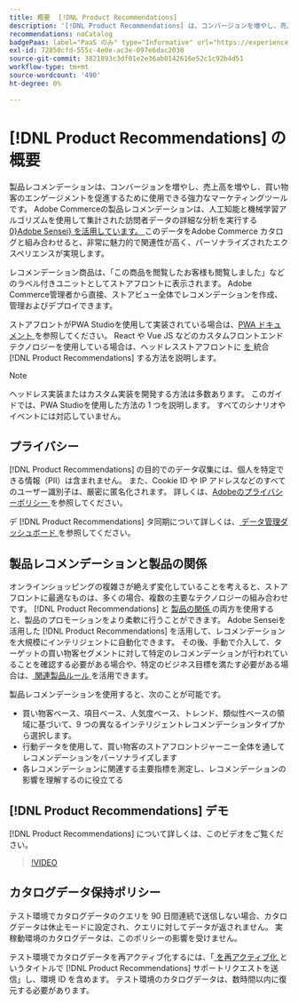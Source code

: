 ```yaml
---
title: 概要  [!DNL Product Recommendations]
description: '[!DNL Product Recommendations] は、コンバージョンを増やし、売上高を増やし、買い物客のエンゲージメントを促進するために使用できる、強力なマーケティングツールです。'
recommendations: noCatalog
badgePaas: label="PaaS のみ" type="Informative" url="https://experienceleague.adobe.com/en/docs/commerce/user-guides/product-solutions" tooltip="Adobe Commerce on Cloud プロジェクト（Adobeが管理する PaaS インフラストラクチャ）およびオンプレミスプロジェクトにのみ適用されます。"
exl-id: 72850cfd-555c-4e0e-ac3e-097e6dac2030
source-git-commit: 3821893c3df01e2e36ab0142616e52c1c92b4d51
workflow-type: tm+mt
source-wordcount: '490'
ht-degree: 0%

---
```


# [!DNL Product Recommendations] の概要

製品レコメンデーションは、コンバージョンを増やし、売上高を増やし、買い物客のエンゲージメントを促進するために使用できる強力なマーケティングツールです。 Adobe Commerceの製品レコメンデーションは、人工知能と機械学習アルゴリズムを使用して集計された訪問者データの詳細な分析を実行する [0}Adobe Sensei} を活用しています。 ](https://www.adobe.com/sensei.html)このデータをAdobe Commerce カタログと組み合わせると、非常に魅力的で関連性が高く、パーソナライズされたエクスペリエンスが実現します。

レコメンデーション商品は、「この商品を閲覧したお客様も閲覧しました」などのラベル付きユニットとしてストアフロントに表示されます。 Adobe Commerce管理者から直接、ストアビュー全体でレコメンデーションを作成、管理およびデプロイできます。

ストアフロントがPWA Studioを使用して実装されている場合は、[PWA ドキュメント ](https://developer.adobe.com/commerce/pwa-studio/integrations/product-recommendations/) を参照してください。 React や Vue JS などのカスタムフロントエンドテクノロジーを使用している場合は、ヘッドレスストアフロントに [ を ](headless.md) 統合 [!DNL Product Recommendations] する方法を説明します。

>[!NOTE]
>
>ヘッドレス実装またはカスタム実装を開発する方法は多数あります。 このガイドでは、PWA Studioを使用した方法の 1 つを説明します。 すべてのシナリオやイベントには対応していません。

## プライバシー

[!DNL Product Recommendations] の目的でのデータ収集には、個人を特定できる情報（PII）は含まれません。 また、Cookie ID や IP アドレスなどのすべてのユーザー識別子は、厳密に匿名化されます。 詳しくは、[Adobeのプライバシーポリシー ](https://www.adobe.com/privacy/policy.html) を参照してください。

デ [!DNL Product Recommendations] タ同期について詳しくは、[ データ管理ダッシュボード ](https://experienceleague.adobe.com/docs/commerce-admin/systems/data-transfer/data-dashboard.html) を参照してください。

## 製品レコメンデーションと製品の関係

オンラインショッピングの複雑さが絶えず変化していることを考えると、ストアフロントに最適なものは、多くの場合、複数の主要なテクノロジーの組み合わせです。 [!DNL Product Recommendations] と [ 製品の関係 ](https://experienceleague.adobe.com/docs/commerce-admin/marketing/promotions/product-relationships/product-relationships.html) の両方を使用すると、製品のプロモーションをより柔軟に行うことができます。 Adobe Senseiを活用した [!DNL Product Recommendations] を活用して、レコメンデーションを大規模にインテリジェントに自動化できます。 その後、手動で介入して、ターゲットの買い物客セグメントに対して特定のレコメンデーションが行われていることを確認する必要がある場合や、特定のビジネス目標を満たす必要がある場合は、[ 関連製品ルール ](https://experienceleague.adobe.com/docs/commerce-admin/marketing/promotions/product-relationships/product-related-rules.html) を活用できます。

製品レコメンデーションを使用すると、次のことが可能です。

- 買い物客ベース、項目ベース、人気度ベース、トレンド、類似性ベースの領域に基づいて、9 つの異なるインテリジェントレコメンデーションタイプから選択します。
- 行動データを使用して、買い物客のストアフロントジャーニー全体を通してレコメンデーションをパーソナライズします
- 各レコメンデーションに関連する主要指標を測定し、レコメンデーションの影響を理解するのに役立てる

## [!DNL Product Recommendations] デモ

[!DNL Product Recommendations] について詳しくは、このビデオをご覧ください。

>[!VIDEO](https://video.tv.adobe.com/v/343991?quality=12)

## カタログデータ保持ポリシー

テスト環境でカタログデータのクエリを 90 日間連続で送信しない場合、カタログデータは休止モードに設定され、クエリに対してデータが返されません。 実稼動環境のカタログデータは、このポリシーの影響を受けません。

テスト環境でカタログデータを再アクティブ化するには、「[ を再アクティブ化 ](https://experienceleague.adobe.com/en/docs/commerce-knowledge-base/kb/help-center-guide/magento-help-center-user-guide#experience-league-start-page) というタイトルで [!DNL Product Recommendations] サポートリクエストを送信」し、環境 ID を含めます。 テスト環境のカタログデータは、数時間以内に復元する必要があります。
